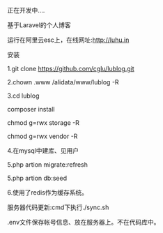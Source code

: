 正在开发中....

基于Laravel的个人博客

运行在阿里云esc上，在线网址:http://luhu.in

安装

1.git clone https://github.com/cglu/lublog.git

2.chown .www /alidata/www/lublog -R

3.cd lublog
 
  composer install
  
  chmod g=rwx storage -R
  
  chmod g=rwx vendor -R

4.在mysql中建库、见用户

5.php artion migrate:refresh

5.php artion db:seed

6.使用了redis作为缓存系统。

服务器代码更新:cmd下执行./sync.sh


.env文件保存帐号信息、放在服务器上。不在代码库中。
